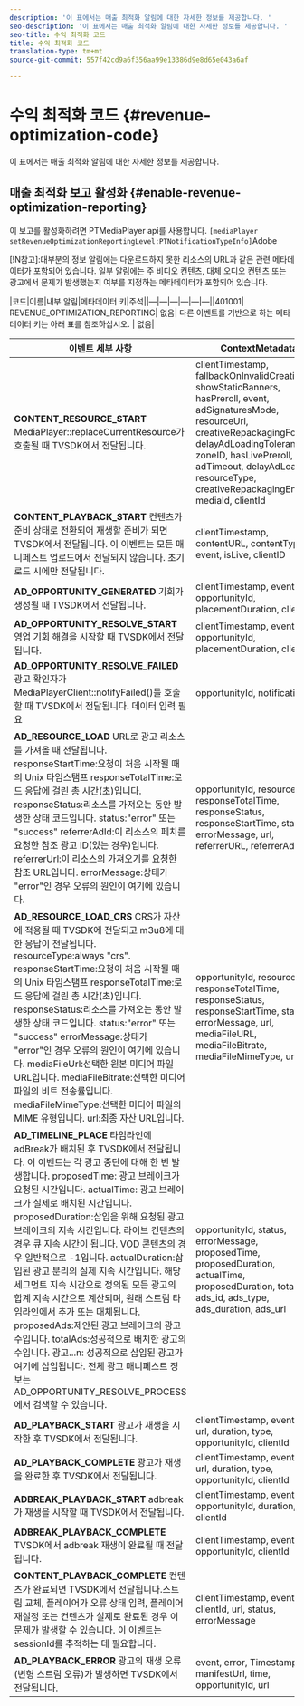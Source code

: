 ```yaml
---
description: '이 표에서는 매출 최적화 알림에 대한 자세한 정보를 제공합니다. '
seo-description: '이 표에서는 매출 최적화 알림에 대한 자세한 정보를 제공합니다. '
seo-title: 수익 최적화 코드
title: 수익 최적화 코드
translation-type: tm+mt
source-git-commit: 557f42cd9a6f356aa99e13386d9e8d65e043a6af

---
```



# 수익 최적화 코드 {#revenue-optimization-code}

이 표에서는 매출 최적화 알림에 대한 자세한 정보를 제공합니다.

## 매출 최적화 보고 활성화 {#enable-revenue-optimization-reporting}

이 보고를 활성화하려면 PTMediaPlayer api를 사용합니다. `[mediaPlayer
setRevenueOptimizationReportingLevel:PTNotificationTypeInfo]`Adobe

[!N참고]:대부분의 정보 알림에는 다운로드하지 못한 리소스의 URL과 같은 관련 메타데이터가 포함되어 있습니다. 일부 알림에는 주 비디오 컨텐츠, 대체 오디오 컨텐츠 또는 광고에서 문제가 발생했는지 여부를 지정하는 메타데이터가 포함되어 있습니다.

|코드|이름|내부 알림|메타데이터 키|주석||—|—|—|—|—|—||401001| REVENUE_OPTIMIZATION_REPORTING| 없음| 다른 이벤트를 기반으로 하는 메타데이터 키는 아래 표를 참조하십시오. | 없음|

| 이벤트 세부 사항 | ContextMetadata |
|---|---|
| **CONTENT_RESOURCE_START** MediaPlayer::replaceCurrentResource가 호출될 때 TVSDK에서 전달됩니다. | clientTimestamp, fallbackOnInvalidCreative, showStaticBanners, hasPreroll, event, adSignaturesMode, resourceUrl, creativeRepackagingFormat, delayAdLoadingTolerance, zoneID, hasLivePreroll, adTimeout, delayAdLoading, resourceType, creativeRepackagingEnabled, mediaId, clientId |
| **CONTENT_PLAYBACK_START** 컨텐츠가 준비 상태로 전환되어 재생할 준비가 되면 TVSDK에서 전달됩니다. 이 이벤트는 모든 매니페스트 업로드에서 전달되지 않습니다. 초기 로드 시에만 전달됩니다. | clientTimestamp, contentURL, contentType, event, isLive, clientID |
| **AD_OPPORTUNITY_GENERATED** 기회가 생성될 때 TVSDK에서 전달됩니다. | clientTimestamp, event, opportunityId, placementDuration, clientId |
| **AD_OPPORTUNITY_RESOLVE_START** 영업 기회 해결을 시작할 때 TVSDK에서 전달됩니다. | clientTimestamp, event, opportunityId, placementDuration, clientId |
| **AD_OPPORTUNITY_RESOLVE_FAILED** 광고 확인자가 MediaPlayerClient::notifyFailed()를 호출할 때 TVSDK에서 전달됩니다. 데이터 입력 필요 | opportunityId, notificationAD |
| **AD_RESOURCE_LOAD** URL로 광고 리소스를 가져올 때 전달됩니다. responseStartTime:요청이 처음 시작될 때의 Unix 타임스탬프 responseTotalTime:로드 응답에 걸린 총 시간(초)입니다. responseStatus:리소스를 가져오는 동안 발생한 상태 코드입니다. status:&quot;error&quot; 또는 &quot;success&quot; referrerAdId:이 리소스의 페치를 요청한 참조 광고 ID(있는 경우)입니다. referrerUrl:이 리소스의 가져오기를 요청한 참조 URL입니다. errorMessage:상태가 &quot;error&quot;인 경우 오류의 원인이 여기에 있습니다. | opportunityId, resourceType, responseTotalTime, responseStatus, responseStartTime, status, errorMessage, url, referrerURL, referrerAdId |
| **AD_RESOURCE_LOAD_CRS** CRS가 자산에 적용될 때 TVSDK에 전달되고 m3u8에 대한 응답이 전달됩니다. resourceType:always &quot;crs&quot;. responseStartTime:요청이 처음 시작될 때의 Unix 타임스탬프 responseTotalTime:로드 응답에 걸린 총 시간(초)입니다. responseStatus:리소스를 가져오는 동안 발생한 상태 코드입니다. status:&quot;error&quot; 또는 &quot;success&quot; errorMessage:상태가 &quot;error&quot;인 경우 오류의 원인이 여기에 있습니다. mediaFileUrl:선택한 원본 미디어 파일 URL입니다. mediaFileBitrate:선택한 미디어 파일의 비트 전송률입니다. mediaFileMimeType:선택한 미디어 파일의 MIME 유형입니다. url:최종 자산 URL입니다. | opportunityId, resourceType, responseTotalTime, responseStatus, responseStartTime, status, errorMessage, url, mediaFileURL, mediaFileBitrate, mediaFileMimeType, url |
| **AD_TIMELINE_PLACE** 타임라인에 adBreak가 배치된 후 TVSDK에서 전달됩니다. 이 이벤트는 각 광고 중단에 대해 한 번 발생합니다. proposedTime: 광고 브레이크가 요청된 시간입니다. actualTime: 광고 브레이크가 실제로 배치된 시간입니다. proposedDuration:삽입을 위해 요청된 광고 브레이크의 지속 시간입니다. 라이브 컨텐츠의 경우 큐 지속 시간이 됩니다. VOD 콘텐츠의 경우 일반적으로 -1입니다. actualDuration:삽입된 광고 분리의 실제 지속 시간입니다. 해당 세그먼트 지속 시간으로 정의된 모든 광고의 합계 지속 시간으로 계산되며, 원래 스트림 타임라인에서 추가 또는 대체됩니다. proposedAds:제안된 광고 브레이크의 광고 수입니다. totalAds:성공적으로 배치한 광고의 수입니다. 광고...n: 성공적으로 삽입된 광고가 여기에 삽입됩니다. 전체 광고 매니페스트 정보는 AD_OPPORTUNITY_RESOLVE_PROCESS에서 검색할 수 있습니다. | opportunityId, status, errorMessage, proposedTime, proposedDuration, actualTime, proposedDuration, totalAds, ads_id, ads_type, ads_duration, ads_url |
| **AD_PLAYBACK_START** 광고가 재생을 시작한 후 TVSDK에서 전달됩니다. | clientTimestamp, event, id, url, duration, type, opportunityId, clientId |
| **AD_PLAYBACK_COMPLETE** 광고가 재생을 완료한 후 TVSDK에서 전달됩니다. | clientTimestamp, event, id, url, duration, type, opportunityId, clientId |
| **ADBREAK_PLAYBACK_START** adbreak가 재생을 시작할 때 TVSDK에서 전달됩니다. | clientTimestamp, event, opportunityId, duration, time, clientId |
| **ADBREAK_PLAYBACK_COMPLETE** TVSDK에서 adbreak 재생이 완료될 때 전달됩니다. | clientTimestamp, event, opportunityId, clientId |
| **CONTENT_PLAYBACK_COMPLETE** 컨텐츠가 완료되면 TVSDK에서 전달됩니다.스트림 교체, 플레이어가 오류 상태 입력, 플레이어 재설정 또는 컨텐츠가 실제로 완료된 경우 이 문제가 발생할 수 있습니다. 이 이벤트는 sessionId를 추적하는 데 필요합니다. | clientTimestamp, event, clientId, url, status, errorMessage |
| **AD_PLAYBACK_ERROR** 광고의 재생 오류(변형 스트림 오류)가 발생하면 TVSDK에서 전달됩니다. | event, error, Timestamp, manifestUrl, time, opportunityId, url |